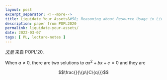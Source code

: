 ```yaml
---
layout: post
excerpt_separator: <!--more-->
title: Liquidate Your Assets&#58; Reasoning about Resource Usage in Liquid Haskell
description: paper from POPL2020
permalink: liquidate-your-assets/
date: 2022-03-07
tags: [ PL, lecture-notes ]
---
```


<!--<i><a href="https://popl20.sigplan.org/details/POPL-2020-Research-Papers/67/Liquidate-Your-Assets-Reasoning-About-Resource-Usage-in-Liquid-Haskell">Liquidate Your Assets: Reasoning about Resource Usage in Liquid Haskell</a></i><br>-->
<i><a href="https://popl20.sigplan.org/details/POPL-2020-Research-Papers/67/Liquidate-Your-Assets-Reasoning-About-Resource-Usage-in-Liquid-Haskell">文章</a></i> 来自 POPL'20.

When $a \ne 0$, there are two solutions to $ax^2 + bx + c = 0$ and they are

$$\frac{}{\{p\}C\{q\}}$$


